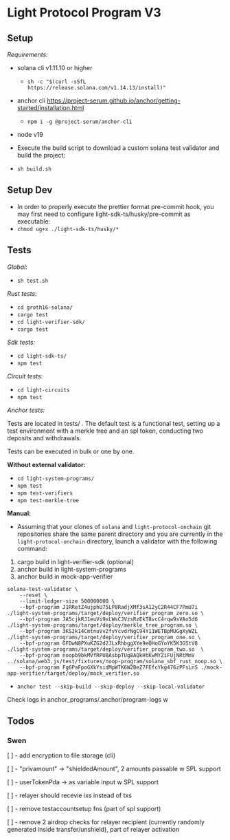 # Light Protocol Program V3

## Setup

_Requirements:_

- solana cli v1.11.10 or higher
  - `sh -c "$(curl -sSfL https://release.solana.com/v1.14.13/install)"`
- anchor cli
  https://project-serum.github.io/anchor/getting-started/installation.html
  - `npm i -g @project-serum/anchor-cli`
- node v19

- Execute the build script to download a custom solana test validator and build the project:
- `sh build.sh`

## Setup Dev

- In order to properly execute the prettier format pre-commit hook, you may first need to configure light-sdk-ts/husky/pre-commit as executable:
- `chmod ug+x ./light-sdk-ts/husky/* `

## Tests

_Global:_

- `sh test.sh`

_Rust tests:_

- `cd groth16-solana/`
- `cargo test`
- `cd light-verifier-sdk/`
- `cargo test`

_Sdk tests:_

- `cd light-sdk-ts/`
- `npm test`

_Circuit tests:_

- `cd light-circuits`
- `npm test`

_Anchor tests:_

Tests are located in tests/ .
The default test is a functional test, setting up a test environment with a merkle tree and an spl token, conducting two deposits and withdrawals.

Tests can be executed in bulk or one by one.

**Without external validator:**

- `cd light-system-programs/`
- `npm test`
- `npm test-verifiers`
- `npm test-merkle-tree`

**Manual:**

- Assuming that your clones of `solana` and `light-protocol-onchain` git
  repositories share the same parent directory and you are currently in the
  `light-protocol-onchain` directory, launch a validator with the following
  command:

1. cargo build in light-verifier-sdk (optional)
2. anchor build in light-system-programs
3. anchor build in mock-app-verifier

```
solana-test-validator \
    --reset \
    --limit-ledger-size 500000000 \
    --bpf-program J1RRetZ4ujphU75LP8RadjXMf3sA12yC2R44CF7PmU7i ./light-system-programs/target/deploy/verifier_program_zero.so \
    --bpf-program JA5cjkRJ1euVi9xLWsCJVzsRzEkT8vcC4rqw9sVAo5d6 ./light-system-programs/target/deploy/merkle_tree_program.so \
    --bpf-program 3KS2k14CmtnuVv2fvYcvdrNgC94Y11WETBpMUGgXyWZL ./light-system-programs/target/deploy/verifier_program_one.so \
    --bpf-program GFDwN8PXuKZG2d2JLxRhbggXYe9eQHoGYoYK5K3G5tV8  ./light-system-programs/target/deploy/verifier_program_two.so  \
    --bpf-program noopb9bkMVfRPU8AsbpTUg8AQkHtKwMYZiFUjNRtMmV ../solana/web3.js/test/fixtures/noop-program/solana_sbf_rust_noop.so \
    --bpf-program Fg6PaFpoGXkYsidMpWTK6W2BeZ7FEfcYkg476zPFsLnS ./mock-app-verifier/target/deploy/mock_verifier.so
```

- `anchor test --skip-build --skip-deploy --skip-local-validator`

Check logs in anchor_programs/.anchor/program-logs
w

## Todos

### Swen

[ ] - add encryption to file storage (cli)

[ ] - "privamount" -> "shieldedAmount", 2 amounts passable w SPL support

[ ] - userTokenPda -> as variable input w SPL support

[ ] - relayer should recevie ixs instead of txs

[ ] - remove testaccountsetup fns (part of spl support)

[ ] - remove 2 airdrop checks for relayer recipient (currently randomly generated inside transfer/unshield), part of relayer activation
